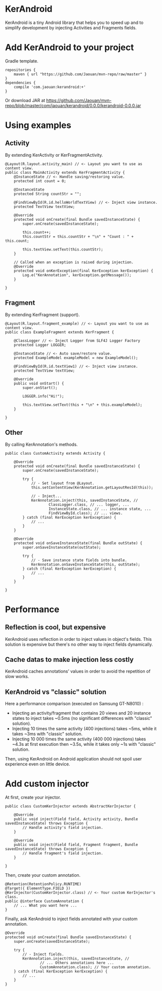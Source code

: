 # KerAndroid
KerAndroid is a tiny Android library that helps you to speed up and to simplify development by injecting Activities and Fragments fields.

# Add KerAndroid to your project
Gradle template.
```
repositories {
	maven { url "https://github.com/Jaouan/mvn-repo/raw/master" }
}
dependencies {
	compile 'com.jaouan:kerandroid:+'
}
```
Or download JAR at
https://github.com/Jaouan/mvn-repo/blob/master/com/jaouan/kerandroid/0.0.0/kerandroid-0.0.0.jar

# Using examples
## Activity

By extending KerActivity or KerFragmentActivity.
```
@Layout(R.layout.activity_main) // <- Layout you want to use as content view.
public class MainActivity extends KerFragmentActivity {
    @InstanceState // <- Handle saving/restoring value.
    protected int count = 0;

    @InstanceState
    protected String countStr = "";

    @FindViewById(R.id.helloWorldTextView) // <- Inject view instance.
    protected TextView textView;

    @Override
    protected void onCreate(final Bundle savedInstanceState) {
        super.onCreate(savedInstanceState);

        this.count++;
        this.countStr = this.countStr + "\n" + "Count : " + this.count;

        this.textView.setText(this.countStr);
    }

    // Called when an exception is raised during injection.
    @Override
    protected void onKerException(final KerException kerException) {
        Log.e("KerAnnotation", kerException.getMessage());
    }

}
```

## Fragment
By extending KerFragment (support).
```
@Layout(R.layout.fragment_example) // <- Layout you want to use as content view.
public class ExampleFragment extends KerFragment {

    @ClassLogger // <- Inject Logger from SLF4J Logger Factory
    protected Logger LOGGER;

    @InstanceState // <- Auto save/restore value.
    protected ExampleModel exampleModel = new ExampleModel();

    @FindViewById(R.id.textView1) // <- Inject view instance.
    protected TextView textView;

    @Override
    public void onStart() {
        super.onStart();

        LOGGER.info("Hi!");

        this.textView.setText(this + "\n" + this.exampleModel);
    }

}
```

## Other
By calling KerAnnotation's methods.
```
public class CustomActivity extends Activity {

    @Override
    protected void onCreate(final Bundle savedInstanceState) {
        super.onCreate(savedInstanceState);

        try {
            // - Set layout from @Layout.
            this.setContentView(KerAnnotation.getLayoutResId(this));

            // - Inject...
            KerAnnotation.inject(this, savedInstanceState, //
                    ClassLogger.class, // ... logger, ...
                    InstanceState.class, // ... instance state, ...
                    FindViewById.class); // ... views.
        } catch (final KerException kerException) {
            // ...
        }
    }

    @Override
    protected void onSaveInstanceState(final Bundle outState) {
        super.onSaveInstanceState(outState);

        try {
            // - Save instance state fields into bundle.
            KerAnnotation.onSaveInstanceState(this, outState);
        } catch (final KerException kerException) {
            // ...
        }
    }

}
```

# Performance
## Reflection is cool, but expensive
KerAndroid uses reflection in order to inject values in object's fields. This solution is expensive but there's no other way to inject fields dynamically.
## Cache datas to make injection less costly
KerAndroid caches annotations' values in order to avoid the repetition of slow works.
## KerAndroid vs "classic" solution
Here a performance comparison (executed on Samsung GT-N8010) :
 - Injecting an activity/fragment that contains 20 views and 20 instance states to inject takes ~0.5ms (no significant differences with "classic" solution).
 - Injecting 10 times the same activity (400 injections) takes ~5ms, while it takes ~3ms with "classic" solution.
 - Injecting 10 000 times the same activity (400 000 injections) takes ~4.3s at first execution then ~3.5s, while it takes only ~1s with "classic" solution.

Then, using KerAndroid on Android application should not spoil user experience even on little device.


# Add custom injector
At first, create your injector.
```
public class CustomKerInjector extends AbstractKerInjector {

    @Override
    public void inject(Field field, Activity activity, Bundle savedInstanceState) throws Exception {
        // Handle activity's field injection.
    }

    @Override
    public void inject(Field field, Fragment fragment, Bundle savedInstanceState) throws Exception {
        // Handle fragment's field injection.
    }

}
```
 
Then, create your custom annotation.
```
@Retention(RetentionPolicy.RUNTIME)
@Target({ ElementType.FIELD })
@KerInjector(CustomKerInjector.class) // <- Your custom KerInjector's class.
public @interface CustomAnnotation {
    // ... What you want here ...
}
```

Finally, ask KerAndroid to inject fields annotated with your custom annotation.
```
@Override
protected void onCreate(final Bundle savedInstanceState) {
    super.onCreate(savedInstanceState);

    try {
        // - Inject fields.
        KerAnnotation.inject(this, savedInstanceState, //
                // ... Others annotations here ...
                CustomAnnotation.class); // Your custom annotation.
    } catch (final KerException kerException) {
        // ...
    }
}
```
